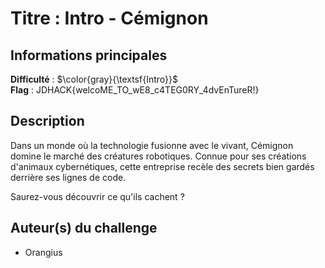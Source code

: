 # Titre : Intro - Cémignon

## Informations principales

**Difficulté** : $\color{gray}{\textsf{Intro}}$ \
**Flag** : JDHACK{welcoME_TO_wE8_c4TEG0RY_4dvEnTureR!}

## Description

Dans un monde où la technologie fusionne avec le vivant, Cémignon domine le marché des créatures robotiques. Connue pour ses créations d'animaux cybernétiques, cette entreprise recèle des secrets bien gardés derrière ses lignes de code.

Saurez-vous découvrir ce qu'ils cachent ?

## Auteur(s) du challenge

- Orangius

